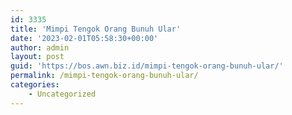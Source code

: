 ```yaml
---
id: 3335
title: 'Mimpi Tengok Orang Bunuh Ular'
date: '2023-02-01T05:58:30+00:00'
author: admin
layout: post
guid: 'https://bos.awn.biz.id/mimpi-tengok-orang-bunuh-ular/'
permalink: /mimpi-tengok-orang-bunuh-ular/
categories:
    - Uncategorized
---
```


